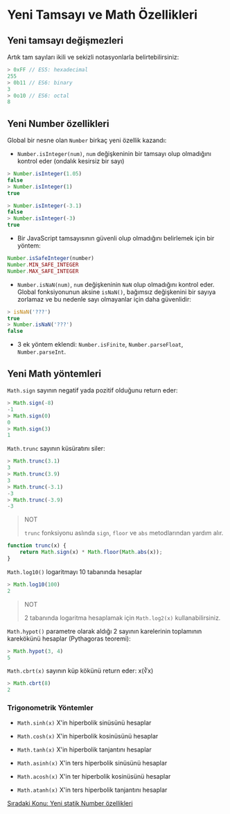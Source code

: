 # Yeni Tamsayı ve Math Özellikleri

## Yeni tamsayı değişmezleri

Artık tam sayıları ikili ve sekizli notasyonlarla belirtebilirsiniz:

```js
> 0xFF // ES5: hexadecimal
255
> 0b11 // ES6: binary
3
> 0o10 // ES6: octal
8
```

## Yeni Number özellikleri

Global bir nesne olan `Number` birkaç yeni özellik kazandı:

* `Number.isInteger(num)`, `num` değişkeninin bir tamsayı olup olmadığını kontrol eder (ondalık kesirsiz bir sayı)

```js
> Number.isInteger(1.05)
false
> Number.isInteger(1)
true

> Number.isInteger(-3.1)
false
> Number.isInteger(-3)
true
```

* Bir JavaScript tamsayısının güvenli olup olmadığını belirlemek için bir yöntem:

```js
Number.isSafeInteger(number)
Number.MIN_SAFE_INTEGER
Number.MAX_SAFE_INTEGER
```

* `Number.isNaN(num)`, `num` değişkeninin `NaN` olup olmadığını kontrol eder. Global fonksiyonunun aksine `isNaN()`, bağımsız değişkenini bir sayıya zorlamaz ve bu nedenle sayı olmayanlar için daha güvenlidir:

```js
> isNaN('???')
true
> Number.isNaN('???')
false
```

* 3 ek yöntem eklendi: `Number.isFinite`, `Number.parseFloat`, `Number.parseInt`.

## Yeni Math yöntemleri

`Math.sign` sayının negatif yada pozitif olduğunu return eder:

```js
> Math.sign(-8)
-1
> Math.sign(0)
0
> Math.sign(3)
1
```

`Math.trunc` sayının küsüratını siler:

```js
> Math.trunc(3.1)
3
> Math.trunc(3.9)
3
> Math.trunc(-3.1)
-3
> Math.trunc(-3.9)
-3
```

> NOT
>
> `trunc` fonksiyonu aslında `sign`, `floor` ve `abs` metodlarından yardım alır.

```js
function trunc(x) {
    return Math.sign(x) * Math.floor(Math.abs(x));
}
```

`Math.log10()` logaritmayı 10 tabanında hesaplar

```js
> Math.log10(100)
2
```

> NOT
>
> 2 tabanında logaritma hesaplamak için `Math.log2(x)` kullanabilirsiniz.

`Math.hypot()` parametre olarak aldığı 2 sayının karelerinin toplamının karekökünü hesaplar (Pythagoras teoremi):

```js
> Math.hypot(3, 4)
5
```

`Math.cbrt(x)` sayının küp kökünü return eder: x(∛x) 

```js
> Math.cbrt(8)
2
```

### Trigonometrik Yöntemler

* `Math.sinh(x)`
X'in hiperbolik sinüsünü hesaplar

* `Math.cosh(x)`
X'in hiperbolik kosinüsünü hesaplar

* `Math.tanh(x)`
X'in hiperbolik tanjantını hesaplar

* `Math.asinh(x)`
X'in ters hiperbolik sinüsünü hesaplar

* `Math.acosh(x)`
X'in ter hiperbolik kosinüsünü hesaplar

* `Math.atanh(x)`
X'in ters hiperbolik tanjantını hesaplar

<a href="https://omergulcicek.github.io/es6/yeni-sayi-ve-math-ozellikleri/yeni-statik-number-ozellikleri">Sıradaki Konu: Yeni statik Number özellikleri</a>
